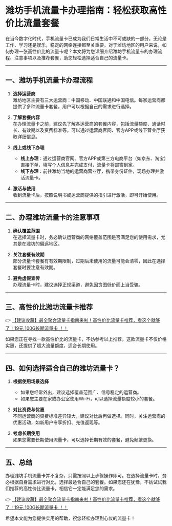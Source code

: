 # 潍坊手机流量卡办理指南：轻松获取高性价比流量套餐

在当今数字化时代，手机流量卡已成为我们日常生活中不可或缺的一部分。无论是工作、学习还是娱乐，稳定的网络连接都至关重要。对于潍坊地区的用户来说，如何办理一张高性价比的流量卡呢？本文将为您详细介绍潍坊手机流量卡的办理流程、注意事项以及推荐套餐，助您轻松选择适合自己的流量卡。

---

## 一、潍坊手机流量卡办理流程

1. **选择运营商**  
   潍坊地区主要有三大运营商：中国移动、中国联通和中国电信。每家运营商都提供了多种流量卡套餐，用户可以根据自己的需求进行选择。

2. **了解套餐内容**  
   在办理流量卡之前，建议先了解各运营商的套餐内容，包括流量额度、通话时长、有效期以及资费标准等。可以通过运营商官网、官方APP或线下营业厅获取详细信息。

3. **线上或线下办理**  
   - **线上办理**：通过运营商官网、官方APP或第三方电商平台（如京东、淘宝）直接下单，填写个人信息并完成支付，流量卡将邮寄到家。  
   - **线下办理**：前往潍坊当地的运营商营业厅，携带身份证件，现场办理并激活流量卡。

4. **激活与使用**  
   收到流量卡后，按照说明书或运营商提供的指引进行激活，即可开始使用。

---

## 二、办理潍坊流量卡的注意事项

1. **确认覆盖范围**  
   在选择流量卡时，务必确认运营商的网络覆盖范围是否满足您的使用需求，尤其是在潍坊的偏远地区。

2. **关注套餐有效期**  
   部分流量卡套餐有有效期限制，过期后未使用的流量可能会清零，因此在选择套餐时要注意有效期。

3. **避免虚假宣传**  
   办理流量卡时，建议选择正规渠道，避免因贪图低价而上当受骗。

---

## 三、高性价比潍坊流量卡推荐

👉 [【建议收藏】最全聚合流量卡指南来啦！高性价比流量卡推荐，看这个就够了！19元 100G长期流量卡 ！！](https://bit.ly/Liuliangka)

如果您正在寻找一款高性价比的流量卡，不妨参考以上推荐。这款流量卡不仅价格实惠，还提供了超大流量额度，适合长期使用。

---

## 四、如何选择适合自己的潍坊流量卡？

1. **根据使用场景选择**  
   - 如果您经常外出，建议选择覆盖范围广、信号稳定的运营商。  
   - 如果您主要在家或办公室使用Wi-Fi，可以选择流量额度较小的套餐。

2. **对比资费与优惠**  
   不同运营商的资费标准差异较大，建议对比后再做选择。同时，关注运营商的优惠活动，如新用户专享折扣、充值返现等。

3. **考虑长期使用**  
   如果您需要长期使用流量卡，可以选择长期有效的套餐，避免频繁更换。

---

## 五、总结

办理潍坊手机流量卡并不复杂，只需按照以上步骤操作即可。在选择流量卡时，务必根据自身需求进行对比，选择最适合自己的套餐。如果您还在犹豫，不妨试试我们推荐的高性价比流量卡，相信它一定能满足您的需求。

👉 [【建议收藏】最全聚合流量卡指南来啦！高性价比流量卡推荐，看这个就够了！19元 100G长期流量卡 ！！](https://bit.ly/Liuliangka)

希望本文能为您提供实用的帮助，祝您轻松办理到心仪的流量卡！
